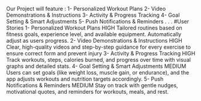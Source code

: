 Our Project will feature :
1- Personalized Workout Plans
2- Video Demonstrations & Instructions
3- Activity & Progress Tracking
4- Goal Setting & Smart Adjustments
5- Push Notifications & Reminders
.
.
.
#User Stories 
1- Personalized Workout Plans HIGH
Tailored routines based on fitness goals, experience level, and available equipment. Automatically adjust as users progress.
2- Video Demonstrations & Instructions HIGH
Clear, high-quality videos and step-by-step guidance for every exercise to ensure correct form and prevent injury
3- Activity & Progress Tracking HIGH
Track workouts, steps, calories burned, and progress over time with visual graphs and detailed stats.
4- Goal Setting & Smart Adjustments MEDIUM
Users can set goals (like weight loss, muscle gain, or endurance), and the app adjusts workouts and nutrition targets accordingly.
5- Push Notifications & Reminders MEDIUM
Stay on track with gentle nudges, motivational quotes, and reminders for workouts, meals, and rest.


